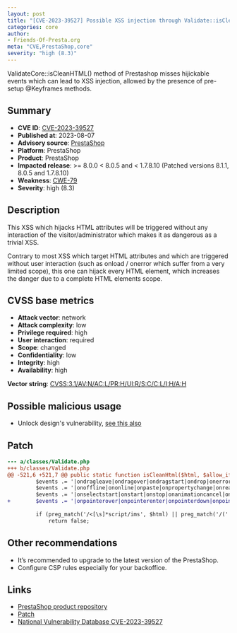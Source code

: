 ```yaml
---
layout: post
title: "[CVE-2023-39527] Possible XSS injection through Validate::isCleanHTML method"
categories: core
author:
- Friends-Of-Presta.org
meta: "CVE,PrestaShop,core"
severity: "high (8.3)"
---
```


ValidateCore::isCleanHTML() method of Prestashop misses hijickable events which can lead to XSS injection, allowed by the presence of pre-setup @Keyframes methods.

## Summary

* **CVE ID**: [CVE-2023-39527](https://cve.mitre.org/cgi-bin/cvename.cgi?name=CVE-2023-39527)
* **Published at**: 2023-08-07
* **Advisory source**: [PrestaShop](https://github.com/PrestaShop/PrestaShop/security/advisories/GHSA-xw2r-f8xv-c8xp)
* **Platform**: PrestaShop
* **Product**: PrestaShop
* **Impacted release**: >= 8.0.0 < 8.0.5 and < 1.7.8.10 (Patched versions 8.1.1, 8.0.5 and 1.7.8.10)
* **Weakness**: [CWE-79](https://cwe.mitre.org/data/definitions/79.html)
* **Severity**: high (8.3)

## Description

This XSS which hijacks HTML attributes will be triggered without any interaction of the visitor/administrator which makes it as dangerous as a trivial XSS.

Contrary to most XSS which target HTML attributes and which are triggered without user interaction (such as onload / onerror which suffer from a very limited scope), this one can hijack every HTML element, which increases the danger due to a complete HTML elements scope.


## CVSS base metrics

* **Attack vector**: network
* **Attack complexity**: low
* **Privilege required**: high
* **User interaction**: required
* **Scope**: changed
* **Confidentiality**: low
* **Integrity**: high
* **Availability**: high

**Vector string**: [CVSS:3.1/AV:N/AC:L/PR:H/UI:R/S:C/C:L/I:H/A:H](https://nvd.nist.gov/vuln-metrics/cvss/v3-calculator?vector=AV:N/AC:L/PR:H/UI:R/S:C/C:L/I:H/A:H)

## Possible malicious usage

* Unlock design's vulnerability, [see this also](https://security.friendsofpresta.org/modules/2023/02/07/stored-xss.html)

## Patch

```diff
--- a/classes/Validate.php
+++ b/classes/Validate.php
@@ -521,6 +521,7 @@ public static function isCleanHtml($html, $allow_iframe = false)
         $events .= '|ondragleave|ondragover|ondragstart|ondrop|onerrorupdate|onfilterchange|onfinish|onfocusin|onfocusout|onhashchange|onhelp|oninput|onlosecapture|onmessage|onmouseup|onmovestart';
         $events .= '|onoffline|ononline|onpaste|onpropertychange|onreadystatechange|onresizeend|onresizestart|onrowenter|onrowexit|onrowsdelete|onrowsinserted|onscroll|onsearch|onselectionchange';
         $events .= '|onselectstart|onstart|onstop|onanimationcancel|onanimationend|onanimationiteration|onanimationstart';
+        $events .= '|onpointerover|onpointerenter|onpointerdown|onpointermove|onpointerup|onpointerout|onpointerleave|onpointercancel|ongotpointercapture|onlostpointercapture';
 
         if (preg_match('/<[\s]*script/ims', $html) || preg_match('/(' . $events . ')[\s]*=/ims', $html) || preg_match('/.*script\:/ims', $html)) {
             return false;

```

## Other recommendations

* It’s recommended to upgrade to the latest version of the PrestaShop.
* Configure CSP rules especially for your backoffice.


## Links

* [PrestaShop product repository](https://github.com/PrestaShop/PrestaShop/security/advisories/GHSA-xw2r-f8xv-c8xp)
* [Patch](https://github.com/PrestaShop/PrestaShop/commit/afc14f8eaa058b3e6a20ac43e033ee2656fb88b4.patch)
* [National Vulnerability Database CVE-2023-39527](https://nvd.nist.gov/vuln/detail/CVE-2023-39527)



